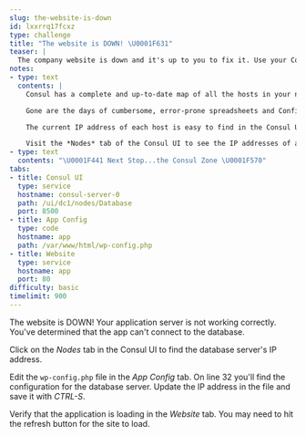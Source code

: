 ```yaml
---
slug: the-website-is-down
id: lxxrrq17fcxz
type: challenge
title: "The website is DOWN! \U0001F631"
teaser: |
  The company website is down and it's up to you to fix it. Use your Consul superpowers to find the database server and reconnect it to the app.
notes:
- type: text
  contents: |
    Consul has a complete and up-to-date map of all the hosts in your network.

    Gone are the days of cumbersome, error-prone spreadsheets and Configuration Management Database (CMDB) systems.

    The current IP address of each host is easy to find in the Consul UI.

    Visit the *Nodes* tab of the Consul UI to see the IP addresses of all your machines.
- type: text
  contents: "\U0001F441️ Next Stop...the Consul Zone \U0001F570️"
tabs:
- title: Consul UI
  type: service
  hostname: consul-server-0
  path: /ui/dc1/nodes/Database
  port: 8500
- title: App Config
  type: code
  hostname: app
  path: /var/www/html/wp-config.php
- title: Website
  type: service
  hostname: app
  port: 80
difficulty: basic
timelimit: 900
---
```

The website is DOWN! Your application server is not working correctly. You've determined that the app can't connect to the database.

Click on the *Nodes* tab in the Consul UI to find the database server's IP address.

Edit the `wp-config.php` file in the *App Config* tab. On line 32 you'll find the configuration for the database server. Update the IP address in the file and save it with *CTRL-S*.

Verify that the application is loading in the *Website* tab. You may need to hit the refresh button for the site to load.
